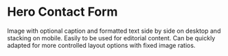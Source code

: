 # Hero Contact Form

Image with optional caption and formatted text side by side on desktop and stacking on mobile. Easily to be used for editorial content. Can be quickly adapted for more controlled layout options with fixed image ratios.
